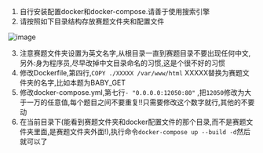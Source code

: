 1. 自行安装配置docker和docker-compose.请善于使用搜索引擎
2. 请按照如下目录结构存放赛题文件夹和配置文件

![image](https://user-images.githubusercontent.com/68413810/137683773-3e5495ee-b214-4557-8b18-f7acea046b74.png)

3. 注意赛题文件夹设置为英文名字,从根目录一直到赛题目录不要出现任何中文,另外:身为程序员,尽早改掉中文目录命名的习惯,这是个很不好的习惯
4. 修改Dockerfile,第四行,```COPY ./XXXXX /var/www/html``` XXXXX替换为赛题文件夹的名字,比如本题为BABY_GET
5. 修改docker-compose.yml,第七行```- "0.0.0.0:12050:80"``` ,把```12050```修改为大于一万的任意值,每个题目之间不要重复!!只需要修改这个数字就行,其他的不要动
6. 在当前目录下(能看到赛题文件夹和docker配置文件的那个目录,而不是赛题文件夹里面,是赛题文件夹外面!),执行命令```docker-compose up --build -d```然后就可以了
